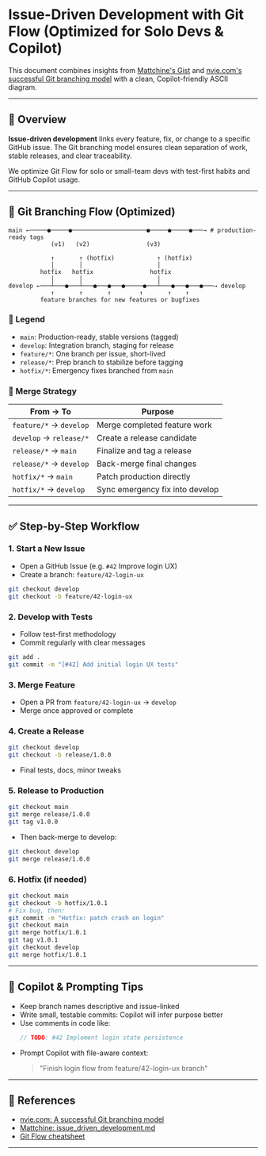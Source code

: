 # Issue-Driven Development with Git Flow (Optimized for Solo Devs & Copilot)

This document combines insights from [Mattchine's Gist](https://gist.github.com/Mattchine/176ca6a0c7cd3eaa442dd9d7559ad2f9) and [nvie.com's successful Git branching model](https://nvie.com/posts/a-successful-git-branching-model/) with a clean, Copilot-friendly ASCII diagram.

---

## 🔧 Overview

**Issue-driven development** links every feature, fix, or change to a specific GitHub issue. The Git branching model ensures clean separation of work, stable releases, and clear traceability.

We optimize Git Flow for solo or small-team devs with test-first habits and GitHub Copilot usage.

---

## 🌿 Git Branching Flow (Optimized)

```
main ←─────●─────●─────────────────────●─────●─────●───→ # production-ready tags
            (v1)   (v2)                (v3)

            ↑       ↑ (hotfix)            ↑ (hotfix)
            │       │                     │
         hotfix   hotfix                hotfix
            │       │                     │
develop ←───┴───●───┴───●───●───●─────●───┴───●───●───●───→ develop
            ↑       ↑       ↑        ↑       ↑    ↑
         feature branches for new features or bugfixes
```

### 📘 Legend

- `main`: Production-ready, stable versions (tagged)
- `develop`: Integration branch, staging for release
- `feature/*`: One branch per issue, short-lived
- `release/*`: Prep branch to stabilize before tagging
- `hotfix/*`: Emergency fixes branched from `main`

### 🔁 Merge Strategy

| From → To               | Purpose                         |
| ----------------------- | ------------------------------- |
| `feature/*` → `develop` | Merge completed feature work    |
| `develop` → `release/*` | Create a release candidate      |
| `release/*` → `main`    | Finalize and tag a release      |
| `release/*` → `develop` | Back-merge final changes        |
| `hotfix/*` → `main`     | Patch production directly       |
| `hotfix/*` → `develop`  | Sync emergency fix into develop |

---

## ✅ Step-by-Step Workflow

### 1. Start a New Issue

- Open a GitHub Issue (e.g. `#42` Improve login UX)
- Create a branch: `feature/42-login-ux`

```bash
git checkout develop
git checkout -b feature/42-login-ux
```

### 2. Develop with Tests

- Follow test-first methodology
- Commit regularly with clear messages

```bash
git add .
git commit -m "[#42] Add initial login UX tests"
```

### 3. Merge Feature

- Open a PR from `feature/42-login-ux` → `develop`
- Merge once approved or complete

### 4. Create a Release

```bash
git checkout develop
git checkout -b release/1.0.0
```

- Final tests, docs, minor tweaks

### 5. Release to Production

```bash
git checkout main
git merge release/1.0.0
git tag v1.0.0
```

- Then back-merge to develop:

```bash
git checkout develop
git merge release/1.0.0
```

### 6. Hotfix (if needed)

```bash
git checkout main
git checkout -b hotfix/1.0.1
# Fix bug, then:
git commit -m "Hotfix: patch crash on login"
git checkout main
git merge hotfix/1.0.1
git tag v1.0.1
git checkout develop
git merge hotfix/1.0.1
```

---

## 🤖 Copilot & Prompting Tips

- Keep branch names descriptive and issue-linked
- Write small, testable commits: Copilot will infer purpose better
- Use comments in code like:
  ```js
  // TODO: #42 Implement login state persistence
  ```
- Prompt Copilot with file-aware context:
  > "Finish login flow from feature/42-login-ux branch"

---

## 🔗 References

- [nvie.com: A successful Git branching model](https://nvie.com/posts/a-successful-git-branching-model/)
- [Mattchine: issue\_driven\_development.md](https://gist.github.com/Mattchine/176ca6a0c7cd3eaa442dd9d7559ad2f9)
- [Git Flow cheatsheet](https://danielkummer.github.io/git-flow-cheatsheet/)

---
